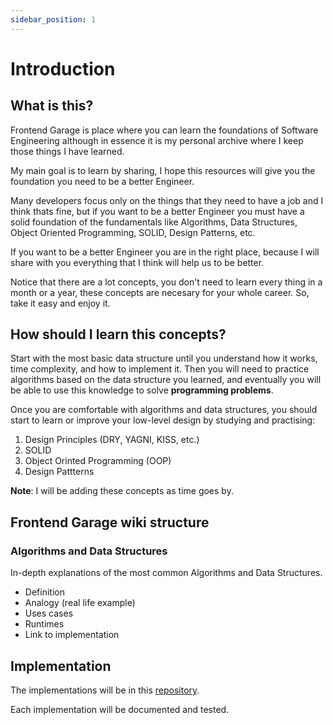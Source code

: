 ```yaml
---
sidebar_position: 1
---
```


# Introduction

## What is this?

Frontend Garage is place where you can learn the foundations of Software Engineering
although in essence it is my personal archive where I keep those things I have learned.

My main goal is to learn by sharing, I hope this resources will give you the foundation you need
to be a better Engineer.

Many developers focus only on the things that they need to have a job and I think thats fine,
but if you want to be a better Engineer you must have a solid foundation of the fundamentals like
Algorithms, Data Structures, Object Oriented Programming, SOLID, Design Patterns, etc.

If you want to be a better Engineer you are in the right place, because I will share with you
everything that I think will help us to be better.

Notice that there are a lot concepts, you don't need to learn every thing in a month or a year, these concepts
are necesary for your whole career. So, take it easy and enjoy it.

## How should I learn this concepts?

Start with the most basic data structure until you understand how it works, time complexity, and how to implement it. Then you will need to practice
algorithms based on the data structure you learned, and eventually you will be able to use this knowledge to solve **programming problems**.

Once you are comfortable with algorithms and data structures, you should start to learn or improve your low-level design by studying and practising:

1.  Design Principles (DRY, YAGNI, KISS, etc.)
2.  SOLID
3.  Object Orinted Programming (OOP)
4.  Design Pattterns

**Note**: I will be adding these concepts as time goes by.

## Frontend Garage wiki structure

### Algorithms and Data Structures

In-depth explanations of the most common Algorithms and Data Structures.

- Definition
- Analogy (real life example)
- Uses cases
- Runtimes
- Link to implementation

## Implementation

The implementations will be in this [repository](https://github.com/kemilbeltre/sde-topics).

Each implementation will be documented and tested.
